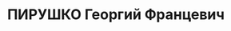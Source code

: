 ---
title: ПИРУШКО Георгий Францевич
description: 'Род. в 1893, Германия, г. Козель, немец, обр.: низшее, искл. из ВКП(б)
  в 1935 г. (бывший член СДПГ). Проживал: ст. Алексин, водокачка. Слесарь в депо ст.Алексин
  Московско-Киевской ж.д.

  Арестован 31.08.1937. Обв. в вредительстве, к.-р. организационной деятельности и
  совершении терактов. Приговор: ВК ВС СССР, 16.11.1937 – ВМН. Расстрелян 16.11.1937,
  г.Москва.

  Реабилитирован ВК ВС СССР 12.07.1958'
---